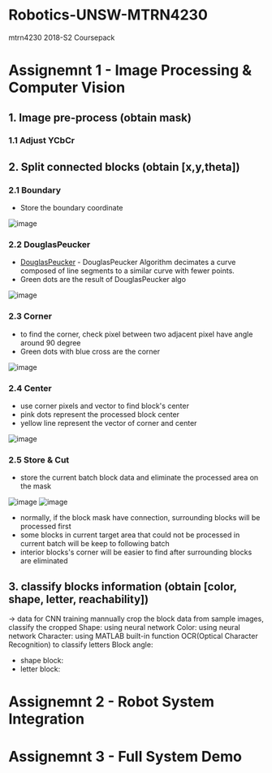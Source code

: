 # Robotics-UNSW-MTRN4230
mtrn4230 2018-S2 Coursepack

# Assignemnt 1 - Image Processing & Computer Vision
## 1. Image pre-process (obtain mask)
  ### 1.1 Adjust YCbCr

## 2. Split connected blocks (obtain [x,y,theta])

  ### 2.1 Boundary
  * Store the boundary coordinate
  
  ![image](https://github.com/PoHengChen/Robotics-UNSW-MTRN4230/blob/master/123.jpg)
  ### 2.2 DouglasPeucker
  * [DouglasPeucker](https://au.mathworks.com/matlabcentral/fileexchange/61046-douglas-peucker-algorithm) - DouglasPeucker Algorithm  decimates a curve composed of line segments to a similar curve with fewer points.
  * Green dots are the result of DouglasPeucker algo
  
  ![image](https://github.com/PoHengChen/Robotics-UNSW-MTRN4230/blob/master/DP.jpg)
  ### 2.3 Corner
  * to find the corner, check pixel between two adjacent pixel have angle around 90 degree
  * Green dots with blue cross are the corner
  
  ![image](https://github.com/PoHengChen/Robotics-UNSW-MTRN4230/blob/master/Corner.jpg)
  ### 2.4 Center
  * use corner pixels and vector to find block's center
  * pink dots represent the processed block center
  * yellow line represent the vector of corner and center
  
  ![image](https://github.com/PoHengChen/Robotics-UNSW-MTRN4230/blob/master/Store%26Cut.jpg)
  ### 2.5 Store & Cut
  * store the current batch block data and eliminate the processed area on the mask
  
  ![image](https://github.com/PoHengChen/Robotics-UNSW-MTRN4230/blob/master/current%20target.jpg)
  ![image](https://github.com/PoHengChen/Robotics-UNSW-MTRN4230/blob/master/residual%20area.jpg)
  
  * normally, if the block mask have connection, surrounding blocks will be processed first
  * some blocks in current target area that could not be processed in current batch will be keep to following batch
  * interior blocks's corner will be easier to find after surrounding blocks are eliminated
## 3. classify blocks information (obtain [color, shape, letter, reachability])


-> data for CNN training
mannually crop the block data from sample images, classify the cropped
Shape: using neural network
Color: using neural network
Character: using MATLAB built-in function OCR(Optical Character Recognition) to classify letters
Block angle:
  -  shape block:
  - letter block:

# Assignemnt 2 - Robot System Integration

# Assignemnt 3 - Full System Demo
